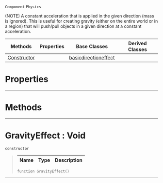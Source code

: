  `Component` `Physics`



(NOTE) A constant acceleration that is applied in the given direction (mass is ignored). This is useful for creating gravity (either on the entire world or in a region) that will push/pull objects in a given direction at a constant acceleration.

|Methods|Properties|Base Classes|Derived Classes|
|---|---|---|---|
|[ Constructor](https://plasmaengine.github.io/PlasmaDocs/Plasma1/C++/code_reference/class_reference/gravityeffect.md#gravityeffect-void)| |[basicdirectioneffect](https://plasmaengine.github.io/PlasmaDocs/Plasma1/C++/code_reference/class_reference/basicdirectioneffect.md)| |


 #  Properties


---  
 #  Methods


---  
 #  GravityEffect : Void

 `constructor`

> 
> |Name|Type|Description|
> |---|---|---|
> ``` lang=cpp, name=Lightning
> function GravityEffect()
> ``` 


---  
 

 